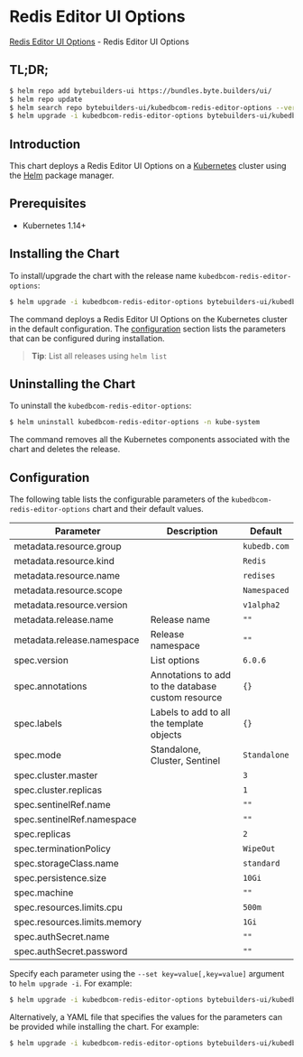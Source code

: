 # Redis Editor UI Options

[Redis Editor UI Options](https://byte.builders) - Redis Editor UI Options

## TL;DR;

```bash
$ helm repo add bytebuilders-ui https://bundles.byte.builders/ui/
$ helm repo update
$ helm search repo bytebuilders-ui/kubedbcom-redis-editor-options --version=v0.4.3
$ helm upgrade -i kubedbcom-redis-editor-options bytebuilders-ui/kubedbcom-redis-editor-options -n kube-system --create-namespace --version=v0.4.3
```

## Introduction

This chart deploys a Redis Editor UI Options on a [Kubernetes](http://kubernetes.io) cluster using the [Helm](https://helm.sh) package manager.

## Prerequisites

- Kubernetes 1.14+

## Installing the Chart

To install/upgrade the chart with the release name `kubedbcom-redis-editor-options`:

```bash
$ helm upgrade -i kubedbcom-redis-editor-options bytebuilders-ui/kubedbcom-redis-editor-options -n kube-system --create-namespace --version=v0.4.3
```

The command deploys a Redis Editor UI Options on the Kubernetes cluster in the default configuration. The [configuration](#configuration) section lists the parameters that can be configured during installation.

> **Tip**: List all releases using `helm list`

## Uninstalling the Chart

To uninstall the `kubedbcom-redis-editor-options`:

```bash
$ helm uninstall kubedbcom-redis-editor-options -n kube-system
```

The command removes all the Kubernetes components associated with the chart and deletes the release.

## Configuration

The following table lists the configurable parameters of the `kubedbcom-redis-editor-options` chart and their default values.

|          Parameter           |                    Description                     |         Default         |
|------------------------------|----------------------------------------------------|-------------------------|
| metadata.resource.group      |                                                    | <code>kubedb.com</code> |
| metadata.resource.kind       |                                                    | <code>Redis</code>      |
| metadata.resource.name       |                                                    | <code>redises</code>    |
| metadata.resource.scope      |                                                    | <code>Namespaced</code> |
| metadata.resource.version    |                                                    | <code>v1alpha2</code>   |
| metadata.release.name        | Release name                                       | <code>""</code>         |
| metadata.release.namespace   | Release namespace                                  | <code>""</code>         |
| spec.version                 | List options                                       | <code>6.0.6</code>      |
| spec.annotations             | Annotations to add to the database custom resource | <code>{}</code>         |
| spec.labels                  | Labels to add to all the template objects          | <code>{}</code>         |
| spec.mode                    | Standalone, Cluster, Sentinel                      | <code>Standalone</code> |
| spec.cluster.master          |                                                    | <code>3</code>          |
| spec.cluster.replicas        |                                                    | <code>1</code>          |
| spec.sentinelRef.name        |                                                    | <code>""</code>         |
| spec.sentinelRef.namespace   |                                                    | <code>""</code>         |
| spec.replicas                |                                                    | <code>2</code>          |
| spec.terminationPolicy       |                                                    | <code>WipeOut</code>    |
| spec.storageClass.name       |                                                    | <code>standard</code>   |
| spec.persistence.size        |                                                    | <code>10Gi</code>       |
| spec.machine                 |                                                    | <code>""</code>         |
| spec.resources.limits.cpu    |                                                    | <code>500m</code>       |
| spec.resources.limits.memory |                                                    | <code>1Gi</code>        |
| spec.authSecret.name         |                                                    | <code>""</code>         |
| spec.authSecret.password     |                                                    | <code>""</code>         |


Specify each parameter using the `--set key=value[,key=value]` argument to `helm upgrade -i`. For example:

```bash
$ helm upgrade -i kubedbcom-redis-editor-options bytebuilders-ui/kubedbcom-redis-editor-options -n kube-system --create-namespace --version=v0.4.3 --set metadata.resource.group=kubedb.com
```

Alternatively, a YAML file that specifies the values for the parameters can be provided while
installing the chart. For example:

```bash
$ helm upgrade -i kubedbcom-redis-editor-options bytebuilders-ui/kubedbcom-redis-editor-options -n kube-system --create-namespace --version=v0.4.3 --values values.yaml
```
